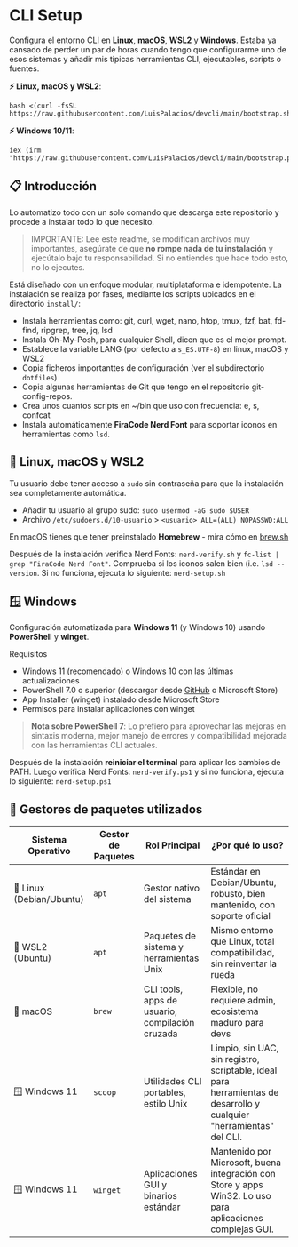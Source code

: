 # CLI Setup

Configura el entorno CLI en **Linux**, **macOS**, **WSL2** y **Windows**. Estaba ya cansado de perder un par de horas cuando tengo que configurarme uno de esos sistemas y añadir mis tipicas herramientas CLI, ejecutables, scripts o fuentes.

**⚡ Linux, macOS y WSL2**:

```console
bash <(curl -fsSL https://raw.githubusercontent.com/LuisPalacios/devcli/main/bootstrap.sh)
```

**⚡ Windows 10/11**:

```console
iex (irm "https://raw.githubusercontent.com/LuisPalacios/devcli/main/bootstrap.ps1")
```

## 📋 Introducción

Lo automatizo todo con un solo comando que descarga este repositorio y procede a instalar todo lo que necesito.

> IMPORTANTE: Lee este readme, se modifican archivos muy importantes, asegúrate de que **no rompe nada de tu instalación** y ejecútalo bajo tu responsabilidad. Si no entiendes que hace todo esto, no lo ejecutes.

Está diseñado con un enfoque modular, multiplataforma e idempotente. La instalación se realiza por fases, mediante los scripts ubicados en el directorio `install/`:

- Instala herramientas como: git, curl, wget, nano, htop, tmux, fzf, bat, fd-find, ripgrep, tree, jq, lsd
- Instala Oh-My-Posh, para cualquier Shell, dicen que es el mejor prompt.
- Establece la variable LANG (por defecto a `s_ES.UTF-8`) en linux, macOS y WSL2
- Copia ficheros importanttes de configuración (ver el subdirectorio `dotfiles`)
- Copia algunas herramientas de Git que tengo en el repositorio git-config-repos.
- Crea unos cuantos scripts en ~/bin que uso con frecuencia: e, s, confcat
- Instala automáticamente **FiraCode Nerd Font** para soportar iconos en herramientas como `lsd`.

## 🐧 Linux, macOS y WSL2

Tu usuario debe tener acceso a `sudo` sin contraseña para que la instalación sea completamente automática.

- Añadir tu usuario al grupo sudo: `sudo usermod -aG sudo $USER`
- Archivo `/etc/sudoers.d/10-usuario` > `<usuario> ALL=(ALL) NOPASSWD:ALL`

En macOS tienes que tener preinstalado **Homebrew** - mira cómo en [brew.sh](https://brew.sh)

Después de la instalación verifica Nerd Fonts: `nerd-verify.sh` y `fc-list | grep "FiraCode Nerd Font"`. Comprueba si los iconos salen bien (i.e. `lsd --version`. Si no funciona, ejecuta lo siguiente: `nerd-setup.sh`

## 🪟 Windows

Configuración automatizada para **Windows 11** (y Windows 10) usando **PowerShell** y **winget**.

Requisitos

- Windows 11 (recomendado) o Windows 10 con las últimas actualizaciones
- PowerShell 7.0 o superior (descargar desde [GitHub](https://github.com/PowerShell/PowerShell/releases) o Microsoft Store)
- App Installer (winget) instalado desde Microsoft Store
- Permisos para instalar aplicaciones con winget

> **Nota sobre PowerShell 7**: Lo prefiero para aprovechar las mejoras en sintaxis moderna, mejor manejo de errores y compatibilidad mejorada con las herramientas CLI actuales.

Después de la instalación **reiniciar el terminal** para aplicar los cambios de PATH. Luego verifica Nerd Fonts: `nerd-verify.ps1` y si no funciona, ejecuta lo siguiente: `nerd-setup.ps1`

## 🧰 Gestores de paquetes utilizados

| Sistema Operativo     | Gestor de Paquetes | Rol Principal                                      | ¿Por qué lo uso?                                                                 |
|------------------------|--------------------|----------------------------------------------------|------------------------------------------------------------------------------------|
| 🐧 Linux (Debian/Ubuntu) | `apt`              | Gestor nativo del sistema                          | Estándar en Debian/Ubuntu, robusto, bien mantenido, con soporte oficial           |
| 🐧 WSL2 (Ubuntu)        | `apt`              | Paquetes de sistema y herramientas Unix            | Mismo entorno que Linux, total compatibilidad, sin reinventar la rueda            |
| 🍎 macOS               | `brew`             | CLI tools, apps de usuario, compilación cruzada    | Flexible, no requiere admin, ecosistema maduro para devs                          |
| 🪟 Windows 11          | `scoop`            | Utilidades CLI portables, estilo Unix              | Limpio, sin UAC, sin registro, scriptable, ideal para herramientas de desarrollo y cualquier "herramientas" del CLI.  |
| 🪟 Windows 11          | `winget`           | Aplicaciones GUI y binarios estándar               | Mantenido por Microsoft, buena integración con Store y apps Win32. Lo uso para aplicaciones complejas GUI.  |
